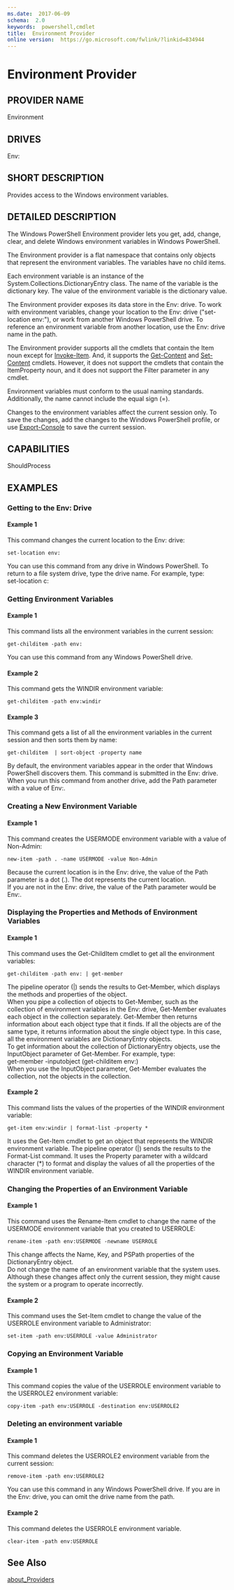 ```yaml
---
ms.date:  2017-06-09
schema:  2.0
keywords:  powershell,cmdlet
title:  Environment Provider
online version:  https://go.microsoft.com/fwlink/?linkid=834944
---
```


# Environment Provider
## PROVIDER NAME  
 Environment  

## DRIVES  
 Env:  

## SHORT DESCRIPTION  
 Provides access to the Windows environment variables.  

## DETAILED DESCRIPTION  
 The Windows PowerShell Environment provider lets you get, add, change, clear, and delete Windows environment variables in Windows PowerShell.  

 The Environment provider is a flat namespace that contains only objects that represent the environment variables. The variables have no child items.  

 Each environment variable is an instance of the System.Collections.DictionaryEntry class. The name of the variable is the dictionary key. The value of the environment variable is the dictionary value.  

 The Environment provider exposes its data store in the Env: drive. To work with environment variables, change your location to the Env: drive ("set-location env:"), or work from another Windows PowerShell drive. To reference an environment variable from another location, use the Env: drive name in the path.  

 The Environment provider supports all the cmdlets that contain the Item noun except for [Invoke-Item](../../Microsoft.PowerShell.Management/Invoke-Item.md). And, it supports the [Get-Content](../../Microsoft.PowerShell.Management/Get-Content.md) and [Set-Content](../../Microsoft.PowerShell.Management/Set-Content.md) cmdlets. However, it does not support the cmdlets that contain the ItemProperty noun, and it does not support the Filter parameter in any cmdlet.  

 Environment variables must conform to the usual naming standards. Additionally, the name cannot include the equal sign (=).  

 Changes to the environment variables affect the current session only. To save the changes, add the changes to the Windows PowerShell profile, or use [Export-Console](../Export-Console.md) to save the current session.  

## CAPABILITIES  
 ShouldProcess  

## EXAMPLES  

### Getting to the Env: Drive  

#### Example 1  
 This command changes the current location to the Env: drive:  

```  
set-location env:  

```  

 You can use this command from any drive in Windows PowerShell. To return to a file system drive, type the drive name. For example, type:  
    set-location c:  

### Getting Environment Variables  

#### Example 1  
 This command lists all the environment variables in the current session:  

```  
get-childitem -path env:  

```  

 You can use this command from any Windows PowerShell drive.  

#### Example 2  
 This command gets the WINDIR environment variable:  

```  
get-childitem -path env:windir  

```  

#### Example 3  
 This command gets a list of all the environment variables in the current session and then sorts them by name:  

```  
get-childitem  | sort-object -property name  

```  

 By default, the environment variables appear in the order that Windows PowerShell discovers them. This command is submitted in the Env: drive.  
When you run this command from another drive, add the Path parameter with a value of Env:.  

### Creating a New Environment Variable  

#### Example 1  
 This command creates the USERMODE environment variable with a value of Non-Admin:  

```  
new-item -path . -name USERMODE -value Non-Admin  

```  

 Because the current location is in the Env: drive, the value of the Path parameter is a dot (.). The dot represents the current location.  
If you are not in the Env: drive, the value of the Path parameter would be Env:.  

### Displaying the Properties and Methods of Environment Variables  

#### Example 1  
 This command uses the Get-ChildItem cmdlet to get all the environment variables:  

```  
get-childitem -path env: | get-member  

```  

 The pipeline operator (&#124;) sends the results to Get-Member, which displays the methods and properties of the object.  
When you pipe a collection of objects to Get-Member, such as the collection of environment variables in the Env: drive, Get-Member evaluates each object in the collection separately. Get-Member then returns information about each object type that it finds. If all the objects are of the same type, it returns information about the single object type. In this case, all the environment variables are DictionaryEntry objects.  
To get information about the collection of DictionaryEntry objects, use the InputObject parameter of Get-Member. For example, type:  
    get-member -inputobject (get-childitem env:)  
When you use the InputObject parameter, Get-Member evaluates the collection, not the objects in the collection.  

#### Example 2  
 This command lists the values of the properties of the WINDIR environment variable:  

```  
get-item env:windir | format-list -property *  

```  

 It uses the Get-Item cmdlet to get an object that represents the WINDIR environment variable. The pipeline operator (&#124;) sends the results to the Format-List command. It uses the Property parameter with a wildcard character (*) to format and display the values of all the properties of the WINDIR environment variable.  

### Changing the Properties of an Environment Variable  

#### Example 1  
 This command uses the Rename-Item cmdlet to change the name of the USERMODE environment variable that you created to USERROLE:  

```  
rename-item -path env:USERMODE -newname USERROLE  

```  

 This change affects the Name, Key, and PSPath properties of the DictionaryEntry object.  
Do not change the name of an environment variable that the system uses. Although these changes affect only the current session, they might cause the system or a program to operate incorrectly.  

#### Example 2  
 This command uses the Set-Item cmdlet to change the value of the USERROLE environment variable to Administrator:  

```  
set-item -path env:USERROLE -value Administrator  

```  

### Copying an Environment Variable  

#### Example 1  
 This command copies the value of the USERROLE environment variable to the USERROLE2 environment variable:  

```  
copy-item -path env:USERROLE -destination env:USERROLE2  

```  

### Deleting an environment variable  

#### Example 1  
 This command deletes the USERROLE2 environment variable from the current session:  

```  
remove-item -path env:USERROLE2  

```  

 You can use this command in any Windows PowerShell drive. If you are in the Env: drive, you can omit the drive name from the path.  

#### Example 2  
 This command deletes the USERROLE environment variable.  

```  
clear-item -path env:USERROLE  

```  

## See Also  
 [about_Providers](../About/about_Providers.md)

